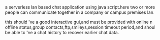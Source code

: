 a serverless lan based chat application using java script.here two or more people can communicate together in a company or campus premises lan.

this should 've a good interactive  gui,and must be provided with online n offline status,group contacts,ftp,smileys,session timeout period,and shoul be able to 've a chat history to recover earlier chat data.